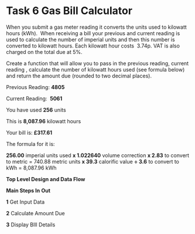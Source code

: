 # Task 6 Gas Bill Calculator 

When  you submit a gas meter reading it converts the units used to kilowatt  hours (kWh).  When receiving a bill your previous and current reading is  used to calculate the number of imperial units and then this number is  converted to kilowatt hours. Each kilowatt hour costs  3.74p. VAT is also charged on the total due at 5%. 

Create  a function that will allow you to pass in the previous reading, current  reading , calculate the number of kilowatt hours used (see formula  below) and return the amount due (rounded to two decimal places). 

Previous Reading: **4805** 

Current Reading:  **5061** 

You have used **256** units 

This is **8,087.96** kilowatt hours 

Your bill is: **£317.61** 

The formula for it is: 

**256.00** imperial units used 
 **x 1.022640** volume correction 
 **x 2.83** to convert to metric 
 = 740.88 metric units 
 **x 39.3** calorific value 
 **÷ 3.6** to convert to kWh 
 = 8,087.96 kWh 

**Top Level Design and Data Flow** 

**Main Steps                       In**       **Out** 

**1** Get Input Data 

**2** Calculate Amount Due 

**3** Display BIll Details 